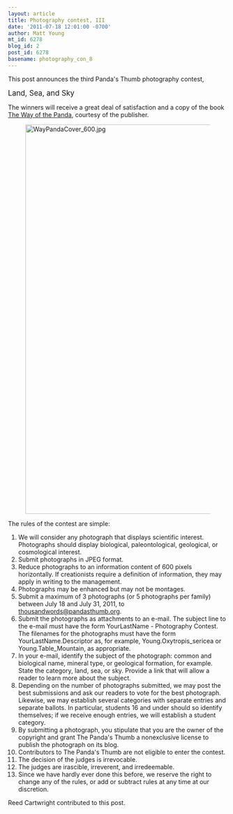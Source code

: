 ```yaml
---
layout: article
title: Photography contest, III
date: '2011-07-18 12:01:00 -0700'
author: Matt Young
mt_id: 6278
blog_id: 2
post_id: 6278
basename: photography_con_8
---
```

This post announces the third Panda's Thumb photography contest, 


<p><big>Land, Sea, and Sky</big></p>


The winners will receive a great deal of satisfaction and a copy of the book [The Way of the Panda](http://www.amazon.com/Way-Panda-Henry-Nicholls/dp/1846683688), courtesy of the publisher.

<figure>
<img src="/PT/uploads/2011/WayPandaCover_600.jpg" alt="WayPandaCover_600.jpg" width="600" height="893" />
<figcaption markdown="span">

</figcaption>
</figure>

The rules of the contest are simple:


1. We will consider any photograph that displays scientific interest. Photographs should display biological, paleontological, geological, or cosmological interest.
1. Submit photographs in JPEG format. 
1. Reduce photographs to an information content of 600 pixels horizontally. If creationists require a definition of information, they may apply in writing to the management.
1. Photographs may be enhanced but may not be montages.
1. Submit a maximum of 3 photographs (or 5 photographs per family) between July 18 and July 31, 2011, to thousandwords@pandasthumb.org. 
1. Submit the photographs as attachments to an e-mail. The subject line to the e-mail must have the form YourLastName - Photography Contest. The filenames for the photographs must have the form YourLastName.Descriptor as, for example, Young.Oxytropis_sericea or Young.Table_Mountain, as appropriate. 
1. In your e-mail, identify the subject of the photograph: common and biological name, mineral type, or geological formation, for example. State the category, land, sea, or sky. Provide a link that will allow a reader to learn more about the subject.
1. Depending on the number of photographs submitted, we may post the best submissions and ask our readers to vote for the best photograph. Likewise, we may establish several categories with separate entries and separate ballots. In particular, students 16 and under should so identify themselves; if we receive enough entries, we will establish a student category.
1. By submitting a photograph, you stipulate that you are the owner of the copyright and grant The Panda's Thumb a nonexclusive license to publish the photograph on its blog.
1. Contributors to The Panda's Thumb are not eligible to enter the contest.
1. The decision of the judges is irrevocable.
1. The judges are irascible, irreverent, and irredeemable.
1. Since we have hardly ever done this before, we reserve the right to change any of the rules, or add or subtract rules at any time at our discretion.


Reed Cartwright contributed to this post.
